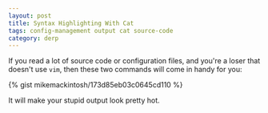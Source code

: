 ```yaml
---
layout: post
title: Syntax Highlighting With Cat
tags: config-management output cat source-code
category: derp
---
```


If you read a lot of source code or configuration files, and you're a loser that doesn't use `vim`, then these two commands will come in handy for you:

{% gist mikemackintosh/173d85eb03c0645cd110 %}

It will make your stupid output look pretty hot. 